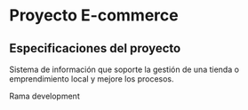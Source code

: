 # Proyecto E-commerce
## Especificaciones del proyecto

Sistema de información que soporte la gestión de una tienda o emprendimiento local y
mejore los procesos.

Rama development